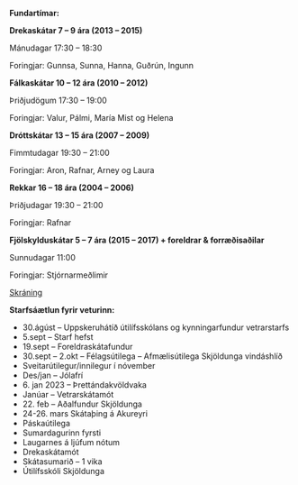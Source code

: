 **Fundartímar:**

**Drekaskátar 7 – 9 ára (2013 – 2015)**

Mánudagar 17:30 – 18:30

Foringjar: Gunnsa, Sunna, Hanna, Guðrún, Ingunn

**Fálkaskátar 10 – 12 ára (2010 – 2012)**

Þriðjudögum 17:30 – 19:00

Foringjar: Valur, Pálmi, María Mist og Helena

**Dróttskátar 13 – 15 ára (2007 – 2009)**

Fimmtudagar 19:30 – 21:00

Foringjar: Aron, Rafnar, Arney og Laura

**Rekkar 16 – 18 ára (2004 – 2006)**

Þriðjudagar 19:30 – 21:00

Foringjar: Rafnar

**Fjölskylduskátar 5 – 7 ára (2015 – 2017) + foreldrar & forræðisaðilar**

Sunnudagar 11:00

Foringjar: Stjórnarmeðlimir

[ Skráning ](https://www.sportabler.com/shop/skjoldungar)

**Starfsáætlun fyrir veturinn:**

-   30.ágúst – Uppskeruhátíð útilífsskólans og kynningarfundur vetrarstarfs
-   5.sept – Starf hefst
-   19.sept – Foreldraskátafundur
-   30.sept – 2.okt – Félagsútilega – Afmælisútilega Skjöldunga vindáshlíð
-   Sveitarútilegur/innilegur í nóvember
-   Des/jan – Jólafrí
-   6\. jan 2023 – Þrettándakvöldvaka
-   Janúar – Vetrarskátamót
-   22\. feb – Aðalfundur Skjöldunga
-   24-26\. mars Skátaþing á Akureyri
-   Páskaútilega
-   Sumardagurinn fyrsti
-   Laugarnes á ljúfum nótum
-   Drekaskátamót
-   Skátasumarið – 1 vika
-   Útilífsskóli Skjöldunga
